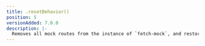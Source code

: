 ```yaml
---
title: .resetBehavior()
position: 5
versionAdded: 7.0.0
description: |-
  Removes all mock routes from the instance of `fetch-mock`, and restores `fetch` to its original implementation if mocking globally. Will not clear data recorded for `fetch`'s calls. Optionally pass in a `{sticky: true}` option to remove even sticky routes.
---
```

